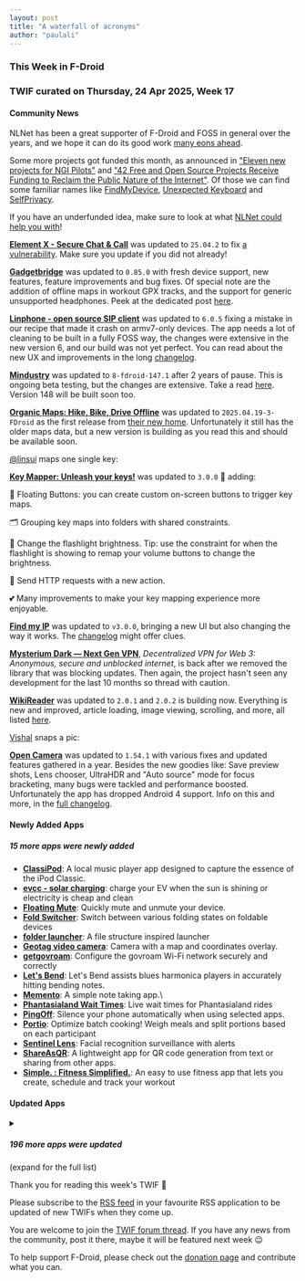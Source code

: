 ```yaml
---
layout: post
title: "A waterfall of acronyms"
author: "paulali"
---
```


### This Week in F-Droid

### TWIF curated on Thursday, 24 Apr 2025, Week 17

#### Community News

NLNet has been a great supporter of F-Droid and FOSS in general over the years, and we hope it can do its good work [many eons ahead](https://f-droid.org/2024/07/23/ngi-funding-open-letter.html). 

Some more projects got funded this month, as announced in ["Eleven new projects for NGI Pilots"](https://nlnet.nl/news/2025/20250421-project-selection-pilots.html) and ["42 Free and Open Source Projects Receive Funding to Reclaim the Public Nature of the Internet"](https://nlnet.nl/news/2025/20250422-announcement-grants-CommonsFund.html). Of those we can find some familiar names like [FindMyDevice](https://nlnet.nl/project/FMD/), [Unexpected Keyboard](https://nlnet.nl/project/UnexpectedKeyboard/) and [SelfPrivacy](https://nlnet.nl/project/SelfPrivacy/).

If you have an underfunded idea, make sure to look at what [NLNet could help you with](https://nlnet.nl/funding.html)!

**[Element X \- Secure Chat & Call](https://f-droid.org/packages/io.element.android.x)** was updated to `25.04.2` to fix [a vulnerability](https://github.com/element-hq/element-x-android/security/advisories/GHSA-m5px-pwq3-4p5m). Make sure you update if you did not already!

**[Gadgetbridge](https://f-droid.org/packages/nodomain.freeyourgadget.gadgetbridge)** was updated to `0.85.0` with fresh device support, new features, feature improvements and bug fixes. Of special note are the addition of offline maps in workout GPX tracks, and the support for generic unsupported headphones. Peek at the dedicated post [here](https://gadgetbridge.org/blog/release-0_85_0/).

**[Linphone \- open source SIP client](https://f-droid.org/packages/org.linphone)** was updated to `6.0.5` fixing a mistake in our recipe that made it crash on armv7-only devices. The app needs a lot of cleaning to be built in a fully FOSS way, the changes were extensive in the new version 6, and our build was not yet perfect. You can read about the new UX and improvements in the long [changelog](https://gitlab.linphone.org/BC/public/linphone-android/blob/HEAD/CHANGELOG.md#605-2025-04-18).

**[Mindustry](https://f-droid.org/packages/io.anuke.mindustry)** was updated to `8-fdroid-147.1` after 2 years of pause. This is ongoing beta testing, but the changes are extensive. Take a read [here](https://github.com/Anuken/Mindustry/releases). Version 148 will be built soon too.


**[Organic Maps: Hike, Bike, Drive Offline](https://f-droid.org/packages/app.organicmaps)** was updated to `2025.04.19-3-FDroid` as the first release from [their new home](https://f-droid.org/2025/04/03/twif.html#community-news). Unfortunately it still has the older maps data, but a new version is building as you read this and should be available soon.

[@linsui](https://gitlab.com/linsui) maps one single key:

**[Key Mapper: Unleash your keys\!](https://f-droid.org/packages/io.github.sds100.keymapper)** was updated to `3.0.0` :tada: adding:

🫧 Floating Buttons: you can create custom on-screen buttons to trigger key maps.

🗂️ Grouping key maps into folders with shared constraints.

🔦 Change the flashlight brightness. Tip: use the constraint for when the flashlight is showing to remap your volume buttons to change the brightness.

🛜 Send HTTP requests with a new action.

💕 Many improvements to make your key mapping experience more enjoyable.

**[Find my IP](https://f-droid.org/packages/com.maksimowiczm.findmyip)** was updated to `v3.0.0`, bringing a new UI but also changing the way it works. The [changelog](https://github.com/maksimowiczm/find-my-ip/releases/tag/v3.0.0) might offer clues.

**[Mysterium Dark — Next Gen VPN](https://f-droid.org/packages/network.mysterium.vpn)**, _Decentralized VPN for Web 3: Anonymous, secure and unblocked internet_, is back after we removed the library that was blocking updates. Then again, the project hasn't seen any development for the last 10 months so thread with caution.

**[WikiReader](https://f-droid.org/packages/org.nsh07.wikireader)** was updated to `2.0.1` and `2.0.2` is building now. Everything is new and improved, article loading, image viewing, scrolling, and more, all listed [here](https://github.com/nsh07/WikiReader/releases).

[Vishal](https://forum.f-droid.org/u/vdbhb59) snaps a pic:

**[Open Camera](https://f-droid.org/packages/net.sourceforge.opencamera)** was updated to `1.54.1` with various fixes and updated features gathered in a year. Besides the new goodies like: Save preview shots, Lens chooser, UltraHDR and "Auto source" mode for focus bracketing, many bugs were tackled and performance boosted. Unfortunately the app has dropped Android 4 support. Info on this and more, in the [full changelog](https://opencamera.org.uk/history.html).


#### Newly Added Apps

##### 15 more apps were newly added

* **[ClassiPod](https://f-droid.org/packages/com.adeeteya.classipod)**: A local music player app designed to capture the essence of the iPod Classic\.
* **[evcc \- solar charging](https://f-droid.org/packages/io.evcc.android)**: charge your EV when the sun is shining or electricity is cheap and clean
* **[Floating Mute](https://f-droid.org/packages/com.github.mkalmousli.floating_mute)**: Quickly mute and unmute your device\.
* **[Fold Switcher](https://f-droid.org/packages/com.eiyooooo.foldswitcher)**: Switch between various folding states on foldable devices
* **[folder launcher](https://f-droid.org/packages/me.robbyblue.mylauncher)**: A file structure inspired launcher
* **[Geotag video camera](https://f-droid.org/packages/org.app.geotagvideocamera)**: Camera with a map and coordinates overlay\.
* **[getgovroam](https://f-droid.org/packages/app.govroam.getgovroam)**: Configure the govroam Wi\-Fi network securely and correctly
* **[Let's Bend](https://f-droid.org/packages/de.schliweb.bluesharpbendingapp)**: Let's Bend assists blues harmonica players in accurately hitting bending notes\.
* **[Memento](https://f-droid.org/packages/de.mwarning.memento)**: A simple note taking app\.\
* **[Phantasialand Wait Times](https://f-droid.org/packages/com.quantum_prof.phantalandwaittimes)**: Live wait times for Phantasialand rides
* **[PingOff](https://f-droid.org/packages/com.jarsilio.android.pingoff)**: Silence your phone automatically when using selected apps\.
* **[Portio](https://f-droid.org/packages/com.portio)**: Optimize batch cooking\! Weigh meals and split portions based on each participant
* **[Sentinel Lens](https://f-droid.org/packages/com.fpf.sentinellens)**: Facial recognition surveillance with alerts
* **[ShareAsQR](https://f-droid.org/packages/com.github.mikulash.shareasqr)**: A lightweight app for QR code generation from text or sharing from other apps\.
* **[Simple\. : Fitness Simplified\.](https://f-droid.org/packages/tr.com.basarsubasi.simplefitnessapp)**: An easy to use fitness app that lets you create, schedule and track your workout


#### Updated Apps

<details markdown=1>
<summary><h5>196 more apps were updated</h5> (expand for the full list)</summary>

* **[addy\.io](https://f-droid.org/packages/host.stjin.anonaddy)** was updated to `v5.7.0`
* **[Aisleron Shopping List](https://f-droid.org/packages/com.aisleron)** was updated to `2025.4.5`
* **[Amadz \- Calling App](https://f-droid.org/packages/com.talsk.amadz)** was updated to `1.0.8`
* **[AntennaPod](https://f-droid.org/packages/de.danoeh.antennapod)** was updated to `3.8.0`
* **[AppListBackup](https://f-droid.org/packages/org.androidlabs.applistbackup)** was updated to `2.0.2`
* **[Auto Auto\-Rotate](https://f-droid.org/packages/com.jarsilio.android.autoautorotate)** was updated to `0.13`
* **[Aves Libre](https://f-droid.org/packages/deckers.thibault.aves.libre)** was updated to `1.12.10`
* **[Bahn\-Vorhersage](https://f-droid.org/packages/de.bahnvorhersage.app)** was updated to `0.4.3`
* **[Bangle\.js Gadgetbridge](https://f-droid.org/packages/com.espruino.gadgetbridge.banglejs)** was updated to `0.85.0-banglejs`
* **[baresip](https://f-droid.org/packages/com.tutpro.baresip)** was updated to `65.1.0`
* **[Better Schedule \(Bakaláři\)](https://f-droid.org/packages/cz.vitskalicky.lepsirozvrh)** was updated to `2.0.1`
* **[Bitmask](https://f-droid.org/packages/se.leap.bitmaskclient)** was updated to `1.5.3`
* **[BlastOff](https://f-droid.org/packages/com.ranger.blastoff)** was updated to `1.5.1`
* **[Bluetooth Remote](https://f-droid.org/packages/com.atharok.btremote)** was updated to `1.7.0`
* **[Breakout 71](https://f-droid.org/packages/me.lecaro.breakout)** was updated to `29074738`
* **[Broccoli: The Green Recipe App](https://f-droid.org/packages/com.flauschcode.broccoli)** was updated to `1.4.1`
* **[Bunny Media Editor](https://f-droid.org/packages/eu.artectrex.bunny)** was updated to `6.0`
* **[BVD](https://f-droid.org/packages/cc.kafuu.bilidownload)** was updated to `2.2.1.foss`
* **[Camera Date Folders](https://f-droid.org/packages/de.kromke.andreas.cameradatefolders)** was updated to `1.5`
* **[Casio G\-Shock Smart Sync](https://f-droid.org/packages/org.avmedia.gshockGoogleSync)** was updated to `22.4`
* **[Chaka Book Reader](https://f-droid.org/packages/net.timelegend.chaka.viewer.app)** was updated to `1.24.9a.12`
* **[Ciyue](https://f-droid.org/packages/org.eu.mumulhl.ciyue)** was updated to `1.10.0`
* **[Commons](https://f-droid.org/packages/fr.free.nrw.commons)** was updated to `5.3.0`
* **[Conversations](https://f-droid.org/packages/eu.siacs.conversations)** was updated to `2.18.1+free`
* **[Coordinate Joker](https://f-droid.org/packages/com.github.siggel.coordinatejoker)** was updated to `1.4.41`
* **[Crazyflie Client](https://f-droid.org/packages/se.bitcraze.crazyfliecontrol2)** was updated to `0.7.6`
* **[CTU Menza](https://f-droid.org/packages/cz.lastaapps.menza)** was updated to `1.4.5`
* **[Cuppa \- Tea Timer](https://f-droid.org/packages/com.nathanatos.Cuppa)** was updated to `2.8.6`
* **[Cuscon](https://f-droid.org/packages/com.froxot.cuscon.foss)** was updated to `4.0.4.6`
* **[CuteMusic](https://f-droid.org/packages/com.sosauce.cutemusic)** was updated to `2.7.1`
* **[Dahdidahdit — The Morse Trainer](https://f-droid.org/packages/com.paddlesandbugs.dahdidahdit)** was updated to `1.14.1`
* **[DankChat](https://f-droid.org/packages/com.flxrs.dankchat)** was updated to `3.11.5`
* **[Deku SMS](https://f-droid.org/packages/com.afkanerd.deku)** was updated to `0.59.0`
* **[Delta Chat](https://f-droid.org/packages/com.b44t.messenger)** was updated to `1.58.0`
* **[Diatronome](https://f-droid.org/packages/org.kalinisa.diatronome)** was updated to `1.0.6`
* **[DigiAgriApp](https://f-droid.org/packages/org.digiagriapp)** was updated to `0.3.7`
* **[Distribution Calculator](https://f-droid.org/packages/com.nunosempere.distributioncalculator)** was updated to `0.02.07`
* **[DuckDuckGo Privacy Browser](https://f-droid.org/packages/com.duckduckgo.mobile.android)** was updated to `5.229.0`
* **[Easy Diary](https://f-droid.org/packages/me.blog.korn123.easydiary)** was updated to `1.4.330.202504120`
* **[Easy Watermark](https://f-droid.org/packages/me.rosuh.easywatermark)** was updated to `2.9.5`
* **[Energize](https://f-droid.org/packages/com.flasskamp.energize)** was updated to `0.13.0`
* **[Ente Auth](https://f-droid.org/packages/io.ente.auth)** was updated to `4.3.5`
* **[ETH & UZH canteens Zürich](https://f-droid.org/packages/ch.famoser.mensa)** was updated to `1.11.1`
* **[Exclave](https://f-droid.org/packages/com.github.dyhkwong.sagernet)** was updated to `0.14.1`
* **[Feeder](https://f-droid.org/packages/com.nononsenseapps.feeder)** was updated to `2.11.0`
* **[Flip 2 DND](https://f-droid.org/packages/dev.robin.flip_2_dnd)** was updated to `3.1.1`
* **[floccus bookmark sync](https://f-droid.org/packages/org.handmadeideas.floccus)** was updated to `5.5.2`
* **[Food You \- Calorie Tracker & Food Diary](https://f-droid.org/packages/com.maksimowiczm.foodyou)** was updated to `2.0.0`
* **[Forkgram](https://f-droid.org/packages/org.forkgram.messenger)** was updated to `11.9.0.2`
* **[Fossify Clock Beta](https://f-droid.org/packages/org.fossify.clock)** was updated to `1.2.0`
* **[FW\-Wettkampf Funk\-Trainer](https://f-droid.org/packages/de.questmaster.wettkampf_funk_trainer)** was updated to `2.2`
* **[Gallery](https://f-droid.org/packages/com.dot.gallery)** was updated to `3.1.2`
* **[Game Counter](https://f-droid.org/packages/net.multun.gamecounter.fdroid)** was updated to `2.1`
* **[Gauguin](https://f-droid.org/packages/org.piepmeyer.gauguin)** was updated to `0.39.1`
* **[geteduroam](https://f-droid.org/packages/app.eduroam.geteduroam)** was updated to `2.1.4(2667)`
* **[GMaps WV](https://f-droid.org/packages/us.spotco.maps)** was updated to `4.0`
* **[Goodtime \- Minimalist Pomodoro Timer](https://f-droid.org/packages/com.apps.adrcotfas.goodtime)** was updated to `3.0.6`
* **[GymRoutines](https://f-droid.org/packages/com.noahjutz.gymroutines)** was updated to `0.1.1`
* **[Habit\-Maker](https://f-droid.org/packages/com.dessalines.habitmaker)** was updated to `0.0.26`
* **[HACS](https://f-droid.org/packages/io.mainframe.hacs)** was updated to `2.23.2`
* **[Handy Reading](https://f-droid.org/packages/ru.yanus171.feedexfork)** was updated to `0.19.21`
* **[Headwind MDM Agent](https://f-droid.org/packages/com.hmdm.launcher)** was updated to `6.19`
* **[HTTP Request Shortcuts](https://f-droid.org/packages/ch.rmy.android.http_shortcuts)** was updated to `3.27.0`
* **[Infomaniak kDrive](https://f-droid.org/packages/com.infomaniak.drive)** was updated to `5.4.4`
* **[Interval Timer](https://f-droid.org/packages/dev.randombits.intervaltimer)** was updated to `1.1.3`
* **[Jami](https://f-droid.org/packages/cx.ring)** was updated to `20250410-01`
* **[Jellyfin for Android TV](https://f-droid.org/packages/org.jellyfin.androidtv)** was updated to `0.18.8`
* **[Jigsaw](https://f-droid.org/packages/io.gitlab.derjosef.jigsaw)** was updated to `1.1.1`
* **[Kazumi](https://f-droid.org/packages/com.predidit.kazumi)** was updated to `1.6.6`
* **[KeePassDroid](https://f-droid.org/packages/com.android.keepass)** was updated to `2.6.9.1`
* **[Keyoxide](https://f-droid.org/packages/org.keyoxide.keyoxide)** was updated to `2.4.3`
* **[KeyPass](https://f-droid.org/packages/com.yogeshpaliyal.keypass)** was updated to `1.4.38`
* **[Knock on Ports](https://f-droid.org/packages/me.impa.knockonports)** was updated to `2.0.3`
* **[Kotatsu](https://f-droid.org/packages/org.koitharu.kotatsu)** was updated to `8.1.3`
* **[Kreate](https://f-droid.org/packages/me.knighthat.kreate)** was updated to `1.1.5-fdroid`
* **[Kwik EFIS](https://f-droid.org/packages/player.efis.pfd)** was updated to `7.07`
* **[Les Pas \- Photo Album for Nextcloud](https://f-droid.org/packages/site.leos.apps.lespas)** was updated to `2.9.13`
* **[Library App VideLibri](https://f-droid.org/packages/de.benibela.videlibri)** was updated to `2.935`
* **[Linux Command Library](https://f-droid.org/packages/com.inspiredandroid.linuxcommandbibliotheca)** was updated to `3.3.5`
* **[Linwood Butterfly Nightly](https://f-droid.org/packages/dev.linwood.butterfly.nightly)** was updated to `2.3.0-rc.1`
* **[Lissen: Audiobookshelf client](https://f-droid.org/packages/org.grakovne.lissen)** was updated to `1.3.19`
* **[Little File Explorer](https://f-droid.org/packages/com.martinmimigames.simplefileexplorer)** was updated to `4.18`
* **[litube](https://f-droid.org/packages/com.hhst.litube)** was updated to `1.5.1`
* **[Logcat Reader](https://f-droid.org/packages/com.dp.logcatapp)** was updated to `2.1.1`
* **[Logical Defense](https://f-droid.org/packages/za.co.lukestonehm.logicaldefence)** was updated to `2.0.1`
* **[Mastodon](https://f-droid.org/packages/org.joinmastodon.android)** was updated to `2.9.6`
* **[Materialious](https://f-droid.org/packages/us.materialio.app)** was updated to `1.7.21`
* **[Mattermost Beta](https://f-droid.org/packages/com.mattermost.rnbeta)** was updated to `2.27.0`
* **[MBCompass](https://f-droid.org/packages/com.mubarak.mbcompass)** was updated to `1.1.5`
* **[MemoryGuardian](https://f-droid.org/packages/ara.memoryguardian)** was updated to `1.5.0`
* **[Migraine Log](https://f-droid.org/packages/org.zerodogg.migraineLog)** was updated to `0.12.0`
* **[Mill](https://f-droid.org/packages/com.calcitem.sanmill)** was updated to `6.1.2`
* **[MMRL](https://f-droid.org/packages/com.dergoogler.mmrl)** was updated to `v33424-release`
* **[Money Manager Ex](https://f-droid.org/packages/com.money.manager.ex)** was updated to `5.2.4`
* **[MusicSearch](https://f-droid.org/packages/io.github.lydavid.musicsearch)** was updated to `1.21.3`
* **[Musify](https://f-droid.org/packages/com.gokadzev.musify.fdroid)** was updated to `9.3.1`
* **[My Expenses](https://f-droid.org/packages/org.totschnig.myexpenses)** was updated to `3.9.8`
* **[Nextcloud Dev](https://f-droid.org/packages/com.nextcloud.android.beta)** was updated to `20250419`
* **[Nextcloud Talk](https://f-droid.org/packages/com.nextcloud.talk2)** was updated to `21.0.1`
* **[NextPush](https://f-droid.org/packages/org.unifiedpush.distributor.nextpush)** was updated to `2.2.0`
* **[NotallyX \- Quick Notes/Tasks](https://f-droid.org/packages/com.philkes.notallyx)** was updated to `7.4.0`
* **[NymVPN: Secure VPN by Nym](https://f-droid.org/packages/net.nymtech.nymvpn)** was updated to `v1.4.0`
* **[Obtainium](https://f-droid.org/packages/dev.imranr.obtainium.fdroid)** was updated to `1.1.50`
* **[OONI Probe](https://f-droid.org/packages/org.openobservatory.ooniprobe)** was updated to `5.0.6`
* **[Open Sudoku](https://f-droid.org/packages/org.moire.opensudoku)** was updated to `4.4.5`
* **[OpenCalc](https://f-droid.org/packages/com.darkempire78.opencalculator)** was updated to `3.2.0`
* **[openHAB Beta](https://f-droid.org/packages/org.openhab.habdroid.beta)** was updated to `3.17.7-beta`
* **[OpenVPN for Android](https://f-droid.org/packages/de.blinkt.openvpn)** was updated to `0.7.59`
* **[Orgro](https://f-droid.org/packages/com.madlonkay.orgro)** was updated to `1.59.1`
* **[Pagan](https://f-droid.org/packages/com.qfs.pagan)** was updated to `1.6.21`
* **[Parcel](https://f-droid.org/packages/dev.itsvic.parceltracker)** was updated to `1.2.0`
* **[PasswdSafe](https://f-droid.org/packages/com.jefftharris.passwdsafe)** was updated to `6.25.0`
* **[Periodical](https://f-droid.org/packages/de.arnowelzel.android.periodical)** was updated to `1.92`
* **[Peristyle](https://f-droid.org/packages/app.simple.peri)** was updated to `v8.3.0`
* **[Persian Calendar](https://f-droid.org/packages/com.byagowi.persiancalendar)** was updated to `9.8.2`
* **[Phocid](https://f-droid.org/packages/org.sunsetware.phocid)** was updated to `20250416`
* **[Pix\-EzViewer](https://f-droid.org/packages/com.perol.asdpl.play.pixivez.libre)** was updated to `2.2.0`
* **[Podcini\.X \- Podcast instrument](https://f-droid.org/packages/ac.mdiq.podcini.X)** was updated to `8.15.0`
* **[Practice Suite](https://f-droid.org/packages/com.berkersen.practicesuite)** was updated to `2.1.3`
* **[Prayer Book](https://f-droid.org/packages/io.jozo.prayerbook)** was updated to `0.9.0`
* **[Proton Pass: Password Manager](https://f-droid.org/packages/proton.android.pass.fdroid)** was updated to `1.31.2`
* **[ProtonVPN \- Secure and Free VPN](https://f-droid.org/packages/ch.protonvpn.android)** was updated to `5.10.63.1`
* **[PSLab](https://f-droid.org/packages/io.pslab)** was updated to `3.2.17`
* **[PTO \- Plaintext Organizer](https://f-droid.org/packages/de.ferreum.pto)** was updated to `3.4.1`
* **[Quacker](https://f-droid.org/packages/com.thehcj.quacker)** was updated to `3.5.0`
* **[Quicksy](https://f-droid.org/packages/im.quicksy.client)** was updated to `2.18.1+free`
* **[Quran Revision Companion](https://f-droid.org/packages/com.wqar.quran_mem_helper)** was updated to `1.5.1`
* **[Rank\-My\-Favs](https://f-droid.org/packages/com.dessalines.rankmyfavs)** was updated to `0.6.12`
* **[Reader for Selfoss](https://f-droid.org/packages/bou.amine.apps.readerforselfossv2.android)** was updated to `125040991-github`
* **[RHVoice \- a free and open source speech synthesize](https://f-droid.org/packages/com.github.olga_yakovleva.rhvoice.android)** was updated to `1.16.4`
* **[Ricochlime](https://f-droid.org/packages/com.adilhanney.ricochlime)** was updated to `1.11.7`
* **[Riichi Mahjong Calculator](https://f-droid.org/packages/io.ssttkkl.mahjongutils.app)** was updated to `1.0.14`
* **[RiseupVPN](https://f-droid.org/packages/se.leap.riseupvpn)** was updated to `1.5.3`
* **[Saber](https://f-droid.org/packages/com.adilhanney.saber)** was updated to `0.25.5`
* **[Safe Space](https://f-droid.org/packages/org.privacymatters.safespace)** was updated to `2.3.1`
* **[Sapio](https://f-droid.org/packages/com.klee.sapio)** was updated to `1.7.0`
* **[SatStat](https://f-droid.org/packages/com.vonglasow.michael.satstat)** was updated to `3.6.0`
* **[SchildiChat Next](https://f-droid.org/packages/chat.schildi.android)** was updated to `0.10.0-ex_25_4_2`
* **[SD Maid 2/SE \- System Cleaner](https://f-droid.org/packages/eu.darken.sdmse)** was updated to `1.4.7-rc0`
* **[Secret Space Encryptor \(SSE\)](https://f-droid.org/packages/com.paranoiaworks.unicus.android.sse)** was updated to `3.1.2`
* **[Sensors2OSC](https://f-droid.org/packages/org.sensors2.osc)** was updated to `0.8.0`
* **[ShockAlarm](https://f-droid.org/packages/de.computerelite.shockalarm)** was updated to `0.3.0`
* **[ShowCase](https://f-droid.org/packages/com.wirelessalien.android.moviedb)** was updated to `3.2`
* **[SimbaDroid](https://f-droid.org/packages/de.buttercookie.simbadroid)** was updated to `0.5`
* **[Simple Keyboard](https://f-droid.org/packages/rkr.simplekeyboard.inputmethod)** was updated to `5.28`
* **[SimpleMarkdown](https://f-droid.org/packages/com.wbrawner.simplemarkdown.free)** was updated to `2025.4.0-free`
* **[SimpleX Chat](https://f-droid.org/packages/chat.simplex.app)** was updated to `6.3.2`
* **[sing\-box](https://f-droid.org/packages/io.nekohasekai.sfa)** was updated to `1.11.8`
* **[SiYuan](https://f-droid.org/packages/org.b3log.siyuan)** was updated to `3.1.28`
* **[SmartScan](https://f-droid.org/packages/com.fpf.smartscan)** was updated to `1.0.5`
* **[Squircle CE \- Code Editor](https://f-droid.org/packages/com.blacksquircle.ui)** was updated to `2025.1.0`
* **[Suntimes](https://f-droid.org/packages/com.forrestguice.suntimeswidget)** was updated to `0.16.6`
* **[Sunup](https://f-droid.org/packages/org.unifiedpush.distributor.sunup)** was updated to `1.1.0`
* **[Super Productivity](https://f-droid.org/packages/com.superproductivity.superproductivity)** was updated to `12.0.5`
* **[SuperX](https://f-droid.org/packages/com.myAllVideoBrowser)** was updated to `0.5.3`
* **[Swiss Bitcoin Pay](https://f-droid.org/packages/ch.swissbitcoinpay.checkout)** was updated to `2.5.1`
* **[Table Habit](https://f-droid.org/packages/io.github.friesi23.mhabit)** was updated to `1.16.3`
* **[Tailscale](https://f-droid.org/packages/com.tailscale.ipn)** was updated to `1.82.4-tb45366c80-gce6fa05d5`
* **[The One App](https://f-droid.org/packages/io.theoneapp)** was updated to `3.2.1`
* **[Thumb\-Key](https://f-droid.org/packages/com.dessalines.thumbkey)** was updated to `4.0.27`
* **[Tiny Weather Forecast Germany](https://f-droid.org/packages/de.kaffeemitkoffein.tinyweatherforecastgermany)** was updated to `0.62.8`
* **[Tip Calculator](https://f-droid.org/packages/quest.faraday.tip_calculator)** was updated to `1.2.0`
* **[Traccar Client](https://f-droid.org/packages/org.traccar.client)** was updated to `7.9`
* **[traced it](https://f-droid.org/packages/app.traced_it)** was updated to `1.3.0`
* **[Track & Graph](https://f-droid.org/packages/com.samco.trackandgraph)** was updated to `5.1.3`
* **[Tranquil Stopwatch](https://f-droid.org/packages/tibarj.tranquilstopwatch)** was updated to `1.6.0`
* **[TransektCount](https://f-droid.org/packages/com.wmstein.transektcount)** was updated to `4.2.4`
* **[TriPeaks NEUE](https://f-droid.org/packages/io.github.mimoguz.tripeaksneue)** was updated to `0.9.0`
* **[Tuta Calendar](https://f-droid.org/packages/de.tutao.calendar)** was updated to `277.250414.1`
* **[Tuta Mail](https://f-droid.org/packages/de.tutao.tutanota)** was updated to `277.250414.1`
* **[Twili Recipes](https://f-droid.org/packages/net.curiana.recipes)** was updated to `0.2.4`
* **[Unciv](https://f-droid.org/packages/com.unciv.app)** was updated to `4.16.4`
* **[Unstoppable Crypto Wallet](https://f-droid.org/packages/io.horizontalsystems.bankwallet)** was updated to `0.42.2`
* **[Urn](https://f-droid.org/packages/com.illiouchine.jm)** was updated to `1.3.0`
* **[URnetwork](https://f-droid.org/packages/com.bringyour.network)** was updated to `2025.4.18`
* **[USB Device Info](https://f-droid.org/packages/aws.apps.usbDeviceEnumerator)** was updated to `3.0.0.81`
* **[Voice Audiobook Player](https://f-droid.org/packages/de.ph1b.audiobook)** was updated to `8.3.0`
* **[Voyager for Lemmy](https://f-droid.org/packages/app.vger.voyager)** was updated to `2.30.2`
* **[WG Tunnel](https://f-droid.org/packages/com.zaneschepke.wireguardautotunnel)** was updated to `3.8.2`
* **[Whisper](https://f-droid.org/packages/org.woheller69.whisper)** was updated to `3.1`
* **[whoBIRD](https://f-droid.org/packages/org.woheller69.whobird)** was updated to `4.2`
* **[Wiki Fronted](https://f-droid.org/packages/com.hicorenational.wikipedia)** was updated to `r/2.7.50528-r-2025-04-15`
* **[Wikipedia](https://f-droid.org/packages/org.wikipedia)** was updated to `r/2.7.50528-r-2025-04-15`
* **[Wire • Secure Messenger](https://f-droid.org/packages/com.wire)** was updated to `4.12.1`
* **[Wispar](https://f-droid.org/packages/app.wispar.wispar)** was updated to `0.3.2`
* **[wX](https://f-droid.org/packages/joshuatee.wx)** was updated to `55952`
* **[Xed\-Editor](https://f-droid.org/packages/com.rk.xededitor)** was updated to `3.0.2`
* **[XiVPN](https://f-droid.org/packages/io.github.exclude0122.xivpn)** was updated to `1.4.0`
* **[Xray](https://f-droid.org/packages/io.github.saeeddev94.xray)** was updated to `10.4.0`
* **[Xtra](https://f-droid.org/packages/com.github.andreyasadchy.xtra)** was updated to `2.43.2`
* **[Yivi](https://f-droid.org/packages/org.irmacard.cardemu)** was updated to `7.8.0`
* **[Zashi: Zcash Wallet](https://f-droid.org/packages/co.electriccoin.zcash.foss)** was updated to `1.5.2`
* **[Zimly S3 Backup](https://f-droid.org/packages/app.zimly.backup)** was updated to `2.4.1`
* **[Zulip](https://f-droid.org/packages/com.zulipmobile)** was updated to `27.234`
* **[µLauncher](https://f-droid.org/packages/de.jrpie.android.launcher)** was updated to `0.1.4`
* **[聚在工大](https://f-droid.org/packages/com.hfut.schedule)** was updated to `4.15.1`

</details>

Thank you for reading this week's TWIF 🙂

Please subscribe to the [RSS feed](https://f-droid.org/feed.xml) in your favourite RSS application to be updated of new TWIFs when they come up.

You are welcome to join the [TWIF forum thread](https://forum.f-droid.org/t/new-twif-submission-thread/23546). If you have any news from the community, post it there, maybe it will be featured next week 😉

To help support F-Droid, please check out the [donation page](https://f-droid.org/donate/) and contribute what you can.

